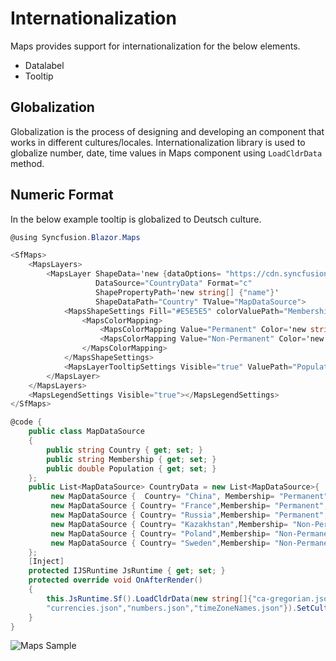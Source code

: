 # Internationalization

Maps provides support for internationalization for the below elements.

* Datalabel
* Tooltip

## Globalization

Globalization is the process of designing and developing an component that works in different
cultures/locales. Internationalization library is used to globalize number, date, time values in
Maps component using `LoadCldrData` method.

## Numeric Format

In the below example tooltip is globalized to Deutsch culture.

```csharp
@using Syncfusion.Blazor.Maps

<SfMaps>
    <MapsLayers>
        <MapsLayer ShapeData='new {dataOptions= "https://cdn.syncfusion.com/maps/map-data/world-map.json"}'
                   DataSource="CountryData" Format="c"
                   ShapePropertyPath='new string[] {"name"}'
                   ShapeDataPath="Country" TValue="MapDataSource">
            <MapsShapeSettings Fill="#E5E5E5" colorValuePath="Membership">
                <MapsColorMapping>
                    <MapsColorMapping Value="Permanent" Color='new string[] {"#D84444"}' />
                    <MapsColorMapping Value="Non-Permanent" Color='new string[] {"#316DB5"}' />
                </MapsColorMapping>
            </MapsShapeSettings>
            <MapsLayerTooltipSettings Visible="true" ValuePath="Population"></MapsLayerTooltipSettings>
        </MapsLayer>
    </MapsLayers>
    <MapsLegendSettings Visible="true"></MapsLegendSettings>
</SfMaps>

@code {
    public class MapDataSource
    {
        public string Country { get; set; }
        public string Membership { get; set; }
        public double Population { get; set; }
    };
    public List<MapDataSource> CountryData = new List<MapDataSource>{
         new MapDataSource {  Country= "China", Membership= "Permanent", Population=20},
         new MapDataSource { Country= "France",Membership= "Permanent", Population=30 },
         new MapDataSource { Country= "Russia",Membership= "Permanent", Population=40},
         new MapDataSource { Country= "Kazakhstan",Membership= "Non-Permanent", Population=50},
         new MapDataSource { Country= "Poland",Membership= "Non-Permanent", Population=60},
         new MapDataSource { Country= "Sweden",Membership= "Non-Permanent", Population=70}
    };
    [Inject]
    protected IJSRuntime JsRuntime { get; set; }
    protected override void OnAfterRender()
    {
        this.JsRuntime.Sf().LoadCldrData(new string[]{"ca-gregorian.json",
        "currencies.json","numbers.json","timeZoneNames.json"}).SetCulture("de");
    }
}
```

![Maps Sample](./images/Internationalization/Internationalization.png)